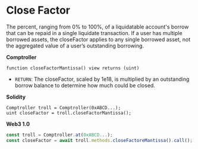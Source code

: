 # Close Factor

The percent, ranging from 0% to 100%, of a liquidatable account's borrow that can be repaid in a single liquidate transaction. If a user has multiple borrowed assets, the closeFactor applies to any single borrowed asset, not the aggregated value of a user’s outstanding borrowing.

**Comptroller**

```text
function closeFactorMantissa() view returns (uint)
```

* `RETURN`: The closeFactor, scaled by 1e18, is multiplied by an outstanding borrow balance to determine how much could be closed.

**Solidity**

```text
Comptroller troll = Comptroller(0xABCD...);
uint closeFactor = troll.closeFactorMantissa();
```

**Web3 1.0**

```javascript
const troll = Comptroller.at(0xABCD...);
const closeFactor = await troll.methods.closeFactoreMantissa().call();
```

